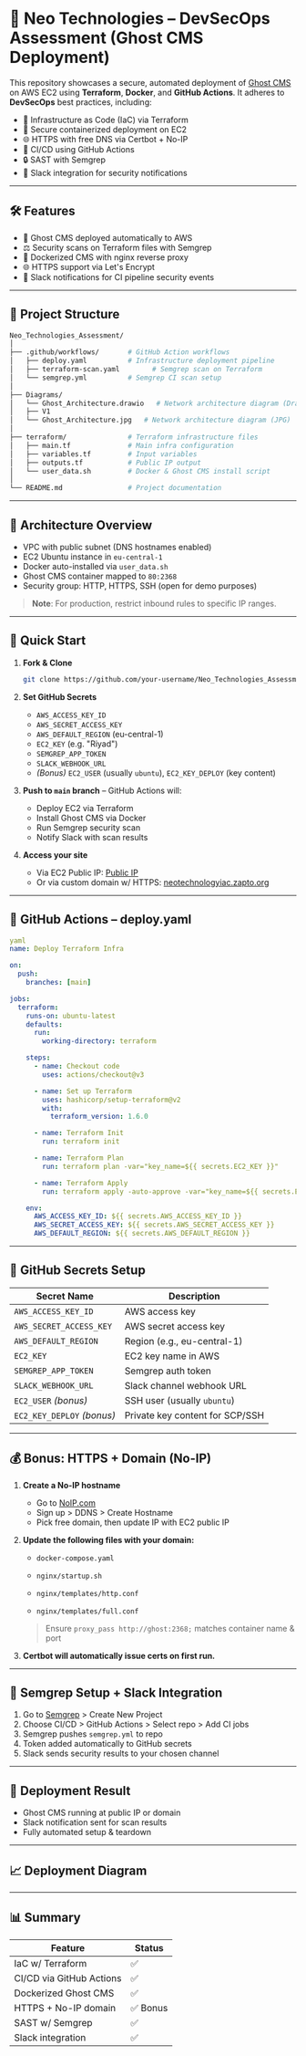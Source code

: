 # 🚀 Neo Technologies – DevSecOps Assessment (Ghost CMS Deployment)

This repository showcases a secure, automated deployment of [Ghost CMS](https://ghost.org/) on AWS EC2 using **Terraform**, **Docker**, and **GitHub Actions**. It adheres to **DevSecOps** best practices, including:

- 🔧 Infrastructure as Code (IaC) via Terraform
- 🚫 Secure containerized deployment on EC2
- 🌐 HTTPS with free DNS via Certbot + No-IP
- 🚀 CI/CD using GitHub Actions
- 🔒 SAST with Semgrep
- 💬 Slack integration for security notifications

---

## 🛠️ Features

- 🚀 Ghost CMS deployed automatically to AWS
- ⚖️ Security scans on Terraform files with Semgrep
- 🔧 Dockerized CMS with nginx reverse proxy
- 🌐 HTTPS support via Let's Encrypt
- 📅 Slack notifications for CI pipeline security events

---

## 📁 Project Structure

```bash
Neo_Technologies_Assessment/
│
├── .github/workflows/       # GitHub Action workflows
│   ├── deploy.yaml          # Infrastructure deployment pipeline
│   ├── terraform-scan.yaml        # Semgrep scan on Terraform
│   └── semgrep.yml          # Semgrep CI scan setup
│
├── Diagrams/
│   └── Ghost_Architecture.drawio   # Network architecture diagram (Draw.io)
│   ├── V1
│   └── Ghost_Architecture.jpg   # Network architecture diagram (JPG)
│
├── terraform/               # Terraform infrastructure files
│   ├── main.tf              # Main infra configuration
│   ├── variables.tf         # Input variables
│   ├── outputs.tf           # Public IP output
│   └── user_data.sh         # Docker & Ghost CMS install script
│
└── README.md                # Project documentation
```

---

## 🚧 Architecture Overview



- VPC with public subnet (DNS hostnames enabled)
- EC2 Ubuntu instance in `eu-central-1`
- Docker auto-installed via `user_data.sh`
- Ghost CMS container mapped to `80:2368`
- Security group: HTTP, HTTPS, SSH (open for demo purposes)

> **Note**: For production, restrict inbound rules to specific IP ranges.



---

## 📆 Quick Start

1. **Fork & Clone**

   ```bash
   git clone https://github.com/your-username/Neo_Technologies_Assessment.git
   ```

2. **Set GitHub Secrets**

   - `AWS_ACCESS_KEY_ID`
   - `AWS_SECRET_ACCESS_KEY`
   - `AWS_DEFAULT_REGION` (eu-central-1)
   - `EC2_KEY` (e.g. "Riyad")
   - `SEMGREP_APP_TOKEN`
   - `SLACK_WEBHOOK_URL`
   - *(Bonus)* `EC2_USER` (usually `ubuntu`), `EC2_KEY_DEPLOY` (key content)

3. **Push to **`main`** branch** – GitHub Actions will:

   - Deploy EC2 via Terraform
   - Install Ghost CMS via Docker
   - Run Semgrep security scan
   - Notify Slack with scan results

4. **Access your site**

   - Via EC2 Public IP: [Public IP]()
   - Or via custom domain w/ HTTPS: [neotechnologyiac.zapto.org](https://neotechnologyiac.zapto.org/)

---

## 🚀 GitHub Actions – deploy.yaml

```yaml
yaml
name: Deploy Terraform Infra

on:
  push:
    branches: [main]

jobs:
  terraform:
    runs-on: ubuntu-latest
    defaults:
      run:
        working-directory: terraform

    steps:
      - name: Checkout code
        uses: actions/checkout@v3

      - name: Set up Terraform
        uses: hashicorp/setup-terraform@v2
        with:
          terraform_version: 1.6.0

      - name: Terraform Init
        run: terraform init

      - name: Terraform Plan
        run: terraform plan -var="key_name=${{ secrets.EC2_KEY }}"

      - name: Terraform Apply
        run: terraform apply -auto-approve -var="key_name=${{ secrets.EC2_KEY }}"

    env:
      AWS_ACCESS_KEY_ID: ${{ secrets.AWS_ACCESS_KEY_ID }}
      AWS_SECRET_ACCESS_KEY: ${{ secrets.AWS_SECRET_ACCESS_KEY }}
      AWS_DEFAULT_REGION: ${{ secrets.AWS_DEFAULT_REGION }}
```

---

## 🔐 GitHub Secrets Setup

| Secret Name                | Description                     |
| -------------------------- | ------------------------------- |
| `AWS_ACCESS_KEY_ID`        | AWS access key                  |
| `AWS_SECRET_ACCESS_KEY`    | AWS secret access key           |
| `AWS_DEFAULT_REGION`       | Region (e.g., eu-central-1)     |
| `EC2_KEY`                  | EC2 key name in AWS             |
| `SEMGREP_APP_TOKEN`        | Semgrep auth token              |
| `SLACK_WEBHOOK_URL`        | Slack channel webhook URL       |
| `EC2_USER` *(bonus)*       | SSH user (usually `ubuntu`)     |
| `EC2_KEY_DEPLOY` *(bonus)* | Private key content for SCP/SSH |

---

## 💰 Bonus: HTTPS + Domain (No-IP)

1. **Create a No-IP hostname**

   - Go to [NoIP.com](https://www.noip.com/)
   - Sign up > DDNS > Create Hostname
   - Pick free domain, then update IP with EC2 public IP

2. **Update the following files with your domain:**

   - `docker-compose.yaml`

   - `nginx/startup.sh`

   - `nginx/templates/http.conf`

   - `nginx/templates/full.conf`



   > Ensure `proxy_pass http://ghost:2368;` matches container name & port

3. **Certbot will automatically issue certs on first run.**

---

## 📝 Semgrep Setup + Slack Integration

1. Go to [Semgrep](https://semgrep.dev/) > Create New Project
2. Choose CI/CD > GitHub Actions > Select repo > Add CI jobs
3. Semgrep pushes `semgrep.yml` to repo
4. Token added automatically to GitHub secrets
5. Slack sends security results to your chosen channel



---

## 🎨 Deployment Result

- Ghost CMS running at public IP or domain
- Slack notification sent for scan results
- Fully automated setup & teardown



---

## 📈 Deployment Diagram



---

## 📊 Summary

| Feature                  | Status  |
| ------------------------ | ------- |
| IaC w/ Terraform         | ✅       |
| CI/CD via GitHub Actions | ✅       |
| Dockerized Ghost CMS     | ✅       |
| HTTPS + No-IP domain     | ✅ Bonus |
| SAST w/ Semgrep          | ✅       |
| Slack integration        | ✅       |

